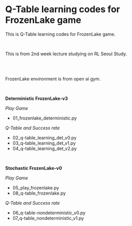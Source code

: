 # Q-Table learning codes for FrozenLake game

This is Q-Table learning codes for FrozenLake game.

<br>

This is from 2nd week lecture  studying on RL Seoul Study.

<br>

<br>

FrozenLake environment is from open ai gym.

<br>

<strong>Deterministic FrozenLake-v3</strong>

<em>Play Game</em>

- 01_frozenlake_deterministic.py

<em>Q-Table and Success rate</em>

- 02_q-table_learning_det_v0.py
- 03_q-table_learning_det_v1.py
- 04_q-table_learning_det_v2.py

<br>

<strong>Stochastic FrozenLake-v0</strong>

<em>Play Game</em>

- 05_play_frozenlake.py
- 08_q-table_frozenlake.py

<em>Q-Table and Success rate</em>

- 06_q-table-nondeterministic_v0.py
- 07_q-table_nondeterministic_v1.py
